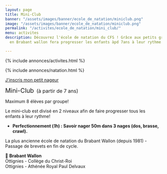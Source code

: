 ```yaml
---
layout: page
title: Mini-Club
banner: "/assets/images/banner/ecole_de_natation/miniclub.png"
image: "/assets/images/banner/ecole_de_natation/miniclub.png"
permalink: "/activites/ecole_de_natation/mini_club/"
menu: activites
description: Découvrez l'école de natation du CFS ! Grâce aux petits groupes, le mini-club
  en Brabant wallon fera progresser les enfants àpd 7ans à leur rythme.

---
```

{% include annonces/activites.html %}

{% include annonces/natation.html %}

<div class="d-flex justify-content-center mb-3">
<a href="https://www12.iclub.be/myiclub3_CFS_register.asp?ClubID=559&LG=FR&Categorie=5" class="btn btn-info-filled" target="_blank">J'inscris mon petit nageur</a>
</div>

<span style="font-size:20px">Mini-Club</span> <span style="font-size:16px"> (à partir de 7 ans)</span>

Maximum 8 élèves par groupe!

Le mini-club est divisé en 2 niveaux afin de faire progresser tous les enfants à leur rythme!

* **Perfectionnement (_1h_) : Savoir nager 50m dans 3 nages (dos, brasse, crawl).**

La plus ancienne école de natation du Brabant Wallon (depuis 1981) - Passage de brevets en fin de cycle.

📍 **Brabant Wallon**  
Ottignies - Collège du Christ-Roi  
Ottignies - Athénée Royal Paul Delvaux